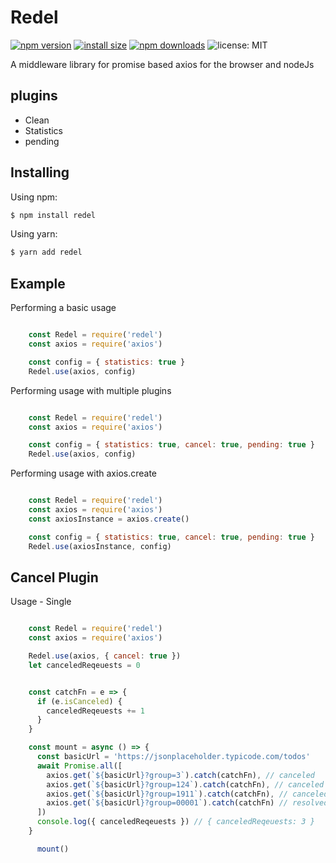 # Redel
[![npm version](https://img.shields.io/npm/v/redel.svg?style=flat-square)](https://www.npmjs.org/package/redel)
[![install size](https://packagephobia.now.sh/badge?p=redel)](https://packagephobia.now.sh/result?p=redel)
[![npm downloads](https://img.shields.io/npm/dm/redel.svg?style=flat-square)](http://npm-stat.com/charts.html?package=redel)
![license: MIT](https://img.shields.io/badge/License-MIT-blue.svg)

A middleware library for promise based axios for the browser and nodeJs

## plugins
- Clean
- Statistics
- pending


## Installing

Using npm:

```bash
$ npm install redel
```

Using yarn:

```bash
$ yarn add redel
```

## Example

Performing a basic usage

```js

    const Redel = require('redel')
    const axios = require('axios')

    const config = { statistics: true }
    Redel.use(axios, config)

```

Performing usage with multiple plugins

```js

    const Redel = require('redel')
    const axios = require('axios')

    const config = { statistics: true, cancel: true, pending: true }
    Redel.use(axios, config)

```

Performing usage with axios.create

```js

    const Redel = require('redel')
    const axios = require('axios')
    const axiosInstance = axios.create()

    const config = { statistics: true, cancel: true, pending: true }
    Redel.use(axiosInstance, config)

```

## Cancel Plugin

Usage - Single

```js

    const Redel = require('redel')
    const axios = require('axios')

    Redel.use(axios, { cancel: true })
    let canceledReqeuests = 0


    const catchFn = e => {
      if (e.isCanceled) {
        canceledReqeuests += 1
      }
    }

    const mount = async () => {
      const basicUrl = 'https://jsonplaceholder.typicode.com/todos'
      await Promise.all([
        axios.get(`${basicUrl}?group=3`).catch(catchFn), // canceled
        axios.get(`${basicUrl}?group=124`).catch(catchFn), // canceled
        axios.get(`${basicUrl}?group=1911`).catch(catchFn), // canceled
        axios.get(`${basicUrl}?group=00001`).catch(catchFn) // resolved
      ])
      console.log({ canceledReqeuests }) // { canceledReqeuests: 3 }
    }

      mount()

```







